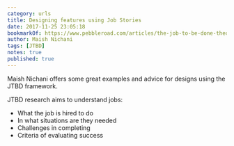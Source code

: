 ```yaml
---
category: urls
title: Designing features using Job Stories
date: 2017-11-25 23:05:18
bookmarkOf: https://www.pebbleroad.com/articles/the-job-to-be-done-theory-for-designers
author: Maish Nichani
tags: [JTBD]
notes: true
published: true
---
```


Maish Nichani offers some great examples and advice for designs using the JTBD framework.

JTBD research aims to understand jobs:

* What the job is hired to do
* In what situations are they needed
* Challenges in completing
* Criteria of evaluating success
